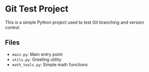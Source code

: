 # Git Test Project

This is a simple Python project used to test Git branching and version control.

## Files
- `main.py`: Main entry point
- `utils.py`: Greeting utility
- `math_tools.py`: Simple math functions